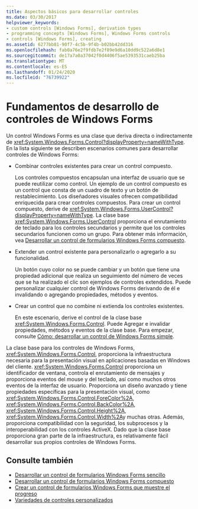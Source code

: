 ```yaml
---
title: Aspectos básicos para desarrollar controles
ms.date: 03/30/2017
helpviewer_keywords:
- custom controls [Windows Forms], derivation types
- programming concepts [Windows Forms], Windows Forms controls
- controls [Windows Forms], creating
ms.assetid: 6277bb81-90f7-4c5b-9f4b-b02bb42dd316
ms.openlocfilehash: fab0a76e2f9fdb7e2f89e9d6a10dd9c522a6d8e1
ms.sourcegitcommit: de17a7a0a37042f0d4406f5ae5393531caeb25ba
ms.translationtype: MT
ms.contentlocale: es-ES
ms.lasthandoff: 01/24/2020
ms.locfileid: "76739922"
---
```

# <a name="windows-forms-control-development-basics"></a>Fundamentos de desarrollo de controles de Windows Forms
Un control Windows Forms es una clase que deriva directa o indirectamente de <xref:System.Windows.Forms.Control?displayProperty=nameWithType>. En la lista siguiente se describen escenarios comunes para desarrollar controles de Windows Forms:  
  
- Combinar controles existentes para crear un control compuesto.  
  
     Los controles compuestos encapsulan una interfaz de usuario que se puede reutilizar como control. Un ejemplo de un control compuesto es un control que consta de un cuadro de texto y un botón de restablecimiento. Los diseñadores visuales ofrecen compatibilidad enriquecida para crear controles compuestos. Para crear un control compuesto, derive de <xref:System.Windows.Forms.UserControl?displayProperty=nameWithType>. La clase base <xref:System.Windows.Forms.UserControl> proporciona el enrutamiento de teclado para los controles secundarios y permite que los controles secundarios funcionen como un grupo. Para obtener más información, vea [Desarrollar un control de formularios Windows Forms compuesto](developing-a-composite-windows-forms-control.md).  
  
- Extender un control existente para personalizarlo o agregarlo a su funcionalidad.  
  
     Un botón cuyo color no se puede cambiar y un botón que tiene una propiedad adicional que realiza un seguimiento del número de veces que se ha realizado el clic son ejemplos de controles extendidos. Puede personalizar cualquier control de Windows Forms derivando de él e invalidando o agregando propiedades, métodos y eventos.  
  
- Crear un control que no combine ni extienda los controles existentes.  
  
     En este escenario, derive el control de la clase base <xref:System.Windows.Forms.Control>. Puede Agregar e invalidar propiedades, métodos y eventos de la clase base. Para empezar, consulte [Cómo: desarrollar un control de Windows Forms simple](how-to-develop-a-simple-windows-forms-control.md).  
  
 La clase base para los controles de Windows Forms, <xref:System.Windows.Forms.Control>, proporciona la infraestructura necesaria para la presentación visual en aplicaciones basadas en Windows del cliente. <xref:System.Windows.Forms.Control> proporciona un identificador de ventana, controla el enrutamiento de mensajes y proporciona eventos del mouse y del teclado, así como muchos otros eventos de la interfaz de usuario. Proporciona un diseño avanzado y tiene propiedades específicas para la presentación visual, como <xref:System.Windows.Forms.Control.ForeColor%2A>, <xref:System.Windows.Forms.Control.BackColor%2A>, <xref:System.Windows.Forms.Control.Height%2A>, <xref:System.Windows.Forms.Control.Width%2A>y muchas otras. Además, proporciona compatibilidad con la seguridad, los subprocesos y la interoperabilidad con los controles ActiveX. Dado que la clase base proporciona gran parte de la infraestructura, es relativamente fácil desarrollar sus propios controles de Windows Forms.  
  
## <a name="see-also"></a>Consulte también

- [Desarrollar un control de formularios Windows Forms sencillo](how-to-develop-a-simple-windows-forms-control.md)
- [Desarrollar un control de formularios Windows Forms compuesto](developing-a-composite-windows-forms-control.md)
- [Crear un control de formularios Windows Forms que muestre el progreso](how-to-create-a-windows-forms-control-that-shows-progress.md)
- [Variedades de controles personalizados](varieties-of-custom-controls.md)

